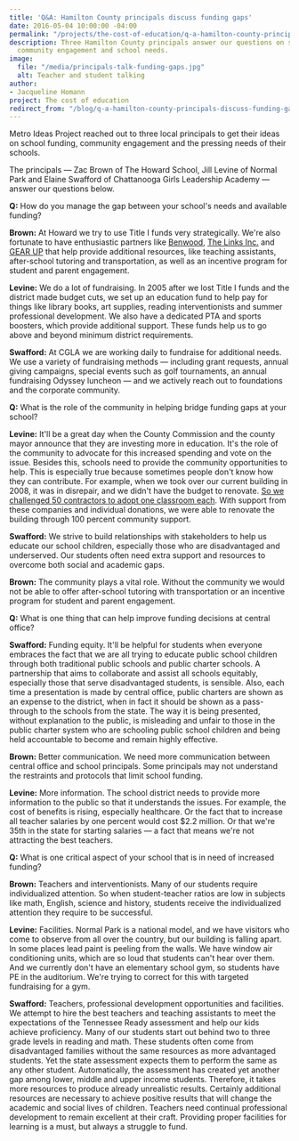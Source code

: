 ```yaml
---
title: 'Q&A: Hamilton County principals discuss funding gaps'
date: 2016-05-04 10:00:00 -04:00
permalink: "/projects/the-cost-of-education/q-a-hamilton-county-principals-discuss-funding-gaps/"
description: Three Hamilton County principals answer our questions on school funding,
  community engagement and school needs.
image:
  file: "/media/principals-talk-funding-gaps.jpg"
  alt: Teacher and student talking
author:
- Jacqueline Homann
project: The cost of education
redirect_from: "/blog/q-a-hamilton-county-principals-discuss-funding-gaps/"
---
```


Metro Ideas Project reached out to three local principals to get their ideas on school funding, community engagement and the pressing needs of their schools.

The principals — Zac Brown of The Howard School, Jill Levine of Normal Park and Elaine Swafford of Chattanooga Girls Leadership Academy — answer our questions below.

**Q:** How do you manage the gap between your school's needs and available funding?

**Brown:** At Howard we try to use Title I funds very strategically. We're also fortunate to have enthusiastic partners like [Benwood](http://www.benwood.org/), [The Links Inc.](http://www.linksinc-chattanooga.org/) and [GEAR UP](https://www.utc.edu/center-community-career-education/gear-up/) that help provide additional resources, like teaching assistants, after-school tutoring and transportation, as well as an incentive program for student and parent engagement.

**Levine:** We do a lot of fundraising. In 2005 after we lost Title I funds and the district made budget cuts, we set up an education fund to help pay for things like library books, art supplies, reading interventionists and summer professional development. We also have a dedicated PTA and sports boosters, which provide additional support. These funds help us to go above and beyond minimum district requirements. 

**Swafford:** At CGLA we are working daily to fundraise for additional needs.  We use a variety of fundraising methods — including grant requests, annual giving campaigns, special events such as golf tournaments, an annual fundraising Odyssey luncheon — and we actively reach out to foundations and the corporate community. 

**Q:** What is the role of the community in helping bridge funding gaps at your school?

**Levine:** It'll be a great day when the County Commission and the county mayor announce that they are investing more in education. It's the role of the community to advocate for this increased spending and vote on the issue. Besides this, schools need to provide the community opportunities to help. This is especially true because sometimes people don't know how they can contribute. For example, when we took over our current building in 2008, it was in disrepair, and we didn't have the budget to renovate. [So we challenged 50 contractors to adopt one classroom each](https://www.youtube.com/watch?v=PsKh97wb_6c). With support from these companies and individual donations, we were able to renovate the building through 100 percent community support.

**Swafford:** We strive to build relationships with stakeholders to help us educate our school children, especially those who are disadvantaged and underserved. Our students often need extra support and resources to overcome both social and academic gaps.

**Brown:** The community plays a vital role. Without the community we would not be able to offer after-school tutoring with transportation or an incentive program for student and parent engagement.

**Q:** What is one thing that can help improve funding decisions at central office?

**Swafford:** Funding equity. It'll be helpful for students when everyone embraces the fact that we are all trying to educate public school children through both traditional public schools and public charter schools.  A partnership that aims to collaborate and assist all schools equitably, especially those that serve disadvantaged students, is sensible. Also, each time a presentation is made by central office, public charters are shown as an expense to the district, when in fact it should be shown as a pass-through to the schools from the state. The way it is being presented, without explanation to the public, is misleading and unfair to those in the public charter system who are schooling public school children and being held accountable to become and remain highly effective. 

**Brown:** Better communication. We need more communication between central office and school principals. Some principals may not understand the restraints and protocols that limit school funding.

**Levine:** More information. The school district needs to provide more information to the public so that it understands the issues. For example, the cost of benefits is rising, especially healthcare. Or the fact that to increase all teacher salaries by one percent would cost $2.2 million. Or that we're 35th in the state for starting salaries — a fact that means we're not attracting the best teachers. 

**Q:** What is one critical aspect of your school that is in need of increased funding?

**Brown:** Teachers and interventionists. Many of our students require individualized attention. So when student-teacher ratios are low in subjects like math, English, science and history, students receive the individualized attention they require to be successful.

**Levine:** Facilities. Normal Park is a national model, and we have visitors who come to observe from all over the country, but our building is falling apart. In some places lead paint is peeling from the walls. We have window air conditioning units, which are so loud that students can't hear over them. And we currently don't have an elementary school gym, so students have PE in the auditorium. We're trying to correct for this with targeted fundraising for a gym.

**Swafford:** Teachers, professional development opportunities and facilities. We attempt to hire the best teachers and teaching assistants to meet the expectations of the Tennessee Ready assessment and help our kids achieve proficiency. Many of our students start out behind two to three grade levels in reading and math. These students often come from disadvantaged families without the same resources as more advantaged students. Yet the state assessment expects them to perform the same as any other student. Automatically, the assessment has created yet another gap among lower, middle and upper income students. Therefore, it takes more resources to produce already unrealistic results. Certainly additional resources are necessary to achieve positive results that will change the academic and social lives of children. Teachers need continual professional development to remain excellent at their craft.  Providing proper facilities for learning is a must, but always a struggle to fund. 